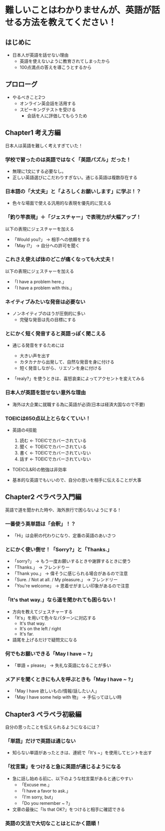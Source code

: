 # 難しいことはわかりませんが、英語が話せる方法を教えてください！

## はじめに

- 日本人が英語を話せない理由
    - 英語を使えないように教育されてしまったから
    - 100点満点の答えを導こうとするから

## プロローグ

- やるべきこと2つ
    - オンライン英会話を活用する
    - スピーキングテストを受ける
        - 会話を人に評価してもらうため

## Chapter1 考え方編
日本人は英語を難しく考えすぎていた！

### 学校で習ったのは英語ではなく「英語パズル」だった！

- 無理に1文にする必要なし。
- 正しい英語選びにこだわりすぎない。通じる英語は複数存在する

### 日本語の「大丈夫」と「よろしくお願いします」に学ぶ！？

- 色々な場面で使える汎用的な表現を優先的に覚える

### 「釣り竿表現」＋「ジェスチャー」で表現力が大幅アップ！

以下の表現にジェスチャーを加える

- 「Would you?」 -> 相手への依頼をする
- 「May I?」 -> 自分への許可を聞く

### これさえ使えば体のどこが痛くなっても大丈夫！

以下の表現にジェスチャーを加える

- 「I have a problem here.」
- 「I have a problem with this.」

### ネイティブみたいな発音は必要ない

- ノンネイティブのほうが圧倒的に多い
    - 完璧な発音は先の目標にする

### とにかく短く発音すると英語っぽく聞こえる
- 通じる発音をするためには
    - 大きい声を出す
    - カタカナから出発して、自然な発音を身に付ける
    - 短く発音しながら、リエゾンを身に付ける

- 「realy?」を使うときは、喜怒哀楽によってアクセントを変えてみる

### 日本人が英語を話せない意外な理由
- 海外は大企業に就職する為に英語が必須(日本は経済大国なので不要)


### TOEICは650点以上とらなくていい！
- 英語の4技能
    1. 読む <- TOEICでカバーされている
    1. 聞く <- TOEICでカバーされている
    1. 書く <- TOEICでカバーされていない
    1. 話す <- TOEICでカバーされていない

- TOEIC(L&R)の勉強は非効率
- 基本的な英語でもいいので、自分の思いを相手に伝えることが大事

## Chapter2 ペラペラ入門編
英語で道を聞かれた時や、海外旅行で困らないようにする！


### 一番使う英単語は「会釈」！？
- 「Hi」は会釈の代わりになり、定番の英語のあいさつ

### とにかく使い倒せ！「Sorry?」と「Thanks.」
- 「sorry?」 -> もう一度お願いするときや謝罪するときに使う
- 「Thanks.」 -> フレンドりー
- 「Thank you.」 -> 偉そうに感じられる場合があるので注意
- 「Sure. / Not at all. / My pleasure.」 -> フレンドリー
- 「You're welcome」 -> 恩着せがましい印象があるので注意

### 「It's that way.」なら道を聞かれても困らない！
- 方向を教えてジェスチャーする
- 「It's」を用いて色々なパターンに対応する
    - It's that way.
    - It's on the left / right
    - It's far.
- 語尾を上げるだけで疑問文になる

### 何でもお願いできる「May I have ~ ?」
- 「単語 + please」 -> 失礼な英語になることが多い

### メアドを聞くときにも人を呼ぶときも「May I have ~ ?」
- 「May I have 欲しいもの/情報/話したい人」
- 「May I have some help with 物」 -> 手伝ってほしい時

## Chapter3 ペラペラ初級編
自分の思ったことを伝えられるようになるには？

### 「単語」だけで英語は通じない
- 知らない単語があったときは、連続で「It's ~」を使用してヒントを出す

### 「枕言葉」をつけると急に英語が通じるようになる
- 急に話し始める前に、以下のような枕言葉があると通じやすい
    - 「Excuse me.」
    - 「I have a favor to ask.」
    - 「I'm sorry, but」
    - 「Do you remember ~ ?」
- 文章の最後に「Is that OK?」をつけると相手に確認できる

### 英語の文法で大切なことはとにかく語順！

### 
### 
### 
### 
### 
### 
### 
### 
### 




